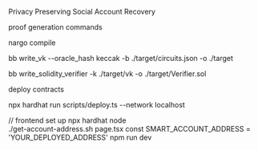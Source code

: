 Privacy Preserving Social Account Recovery


proof generation commands


nargo compile

bb write_vk --oracle_hash keccak -b ./target/circuits.json -o ./target

bb write_solidity_verifier -k ./target/vk -o ./target/Verifier.sol


deploy contracts

npx hardhat run scripts/deploy.ts --network localhost

// frontend set up
 npx hardhat node  
./get-account-address.sh
page.tsx const SMART_ACCOUNT_ADDRESS = 'YOUR_DEPLOYED_ADDRESS'
npm run dev